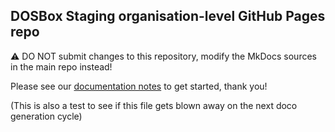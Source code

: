 ## DOSBox Staging organisation-level GitHub Pages repo 

:warning: DO NOT submit changes to this repository, modify the MkDocs sources in the main repo instead!

Please see our [documentation notes](https://github.com/dosbox-staging/dosbox-staging/blob/main/README.md#website--documentation) to get started, thank you!

(This is also a test to see if this file gets blown away on the next doco generation cycle)
